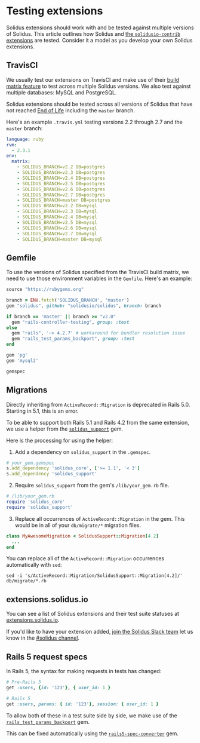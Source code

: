 # Testing extensions

Solidus extensions should work with and be tested against multiple versions of
Solidus. This article outlines how Solidus and [the `solidusio-contrib`
extensions][contrib] are tested. Consider it a model as you develop your own
Solidus extensions.

[contrib]: https://github.com/solidusio-contrib

## TravisCI

We usually test our extensions on TravisCI and make use of their [build matrix
feature][build-matrix] to test across multiple Solidus versions. We also test
against multiple databases: MySQL and PostgreSQL.

Solidus extensions should be tested across all versions of Solidus that have not
reached [End of Life](https://solidus.io/blog/2018/01/04/maintenance-eol-policy.html)
including the `master` branch.

Here's an example `.travis.yml` testing versions 2.2 through 2.7 and the
`master` branch:

```yaml
language: ruby
rvm:
  - 2.3.1
env:
  matrix:
    - SOLIDUS_BRANCH=v2.2 DB=postgres
    - SOLIDUS_BRANCH=v2.3 DB=postgres
    - SOLIDUS_BRANCH=v2.4 DB=postgres
    - SOLIDUS_BRANCH=v2.5 DB=postgres
    - SOLIDUS_BRANCH=v2.6 DB=postgres
    - SOLIDUS_BRANCH=v2.7 DB=postgres
    - SOLIDUS_BRANCH=master DB=postgres
    - SOLIDUS_BRANCH=v2.2 DB=mysql
    - SOLIDUS_BRANCH=v2.3 DB=mysql
    - SOLIDUS_BRANCH=v2.4 DB=mysql
    - SOLIDUS_BRANCH=v2.5 DB=mysql
    - SOLIDUS_BRANCH=v2.6 DB=mysql
    - SOLIDUS_BRANCH=v2.7 DB=mysql
    - SOLIDUS_BRANCH=master DB=mysql
```

[build-matrix]: https://docs.travis-ci.com/user/customizing-the-build/#Build-Matrix

## Gemfile

To use the versions of Solidus specified from the TravisCI build matrix, we need
to use those environment variables in the `Gemfile`. Here's an example:

```ruby
source "https://rubygems.org"

branch = ENV.fetch('SOLIDUS_BRANCH', 'master')
gem "solidus", github: "solidusio/solidus", branch: branch

if branch == 'master' || branch >= "v2.0"
  gem "rails-controller-testing", group: :test
else
  gem "rails", '~> 4.2.7' # workaround for bundler resolution issue
  gem "rails_test_params_backport", group: :test
end

gem 'pg'
gem 'mysql2'

gemspec
```

## Migrations

Directly inheriting from `ActiveRecord::Migration` is deprecated in Rails 5.0.
Starting in 5.1, this is an error.

To be able to support both Rails 5.1 and Rails 4.2 from the same extension, we
use a helper from the [`solidus_support`][solidus-support] gem.

Here is the processing for using the helper:


1. Add a dependency on `solidus_support` in the `.gemspec`.

```ruby
# your_gem.gemspec
s.add_dependency 'solidus_core', ['>= 1.1', '< 3']
s.add_dependency 'solidus_support'
```

2. Require `solidus_support` from the gem's `/lib/your_gem.rb` file.

```ruby
# /lib/your_gem.rb
require 'solidus_core'
require 'solidus_support'
```

3. Replace all occurrences of `ActiveRecord::Migration` in the gem. This would
   be in all of your `db/migrate/*` migration files.

```ruby
class MyAwesomeMigration < SolidusSupport::Migration[4.2]
  ...
end
```

You can replace all of the `ActiveRecord::Migration` occurrences automatically
with `sed`:

```shell
sed -i 's/ActiveRecord::Migration/SolidusSupport::Migration[4.2]/' db/migrate/*.rb
```

[solidus-support]: https://github.com/solidusio/solidus_support

## extensions.solidus.io

You can see a list of Solidus extensions and their test suite statuses at
[extensions.solidus.io][extensions].

If you'd like to have your extension added, [join the Solidus Slack team][slack]
let us know in the [#solidus channel][solidus-channel].

[extensions]: http://extensions.solidus.io
[slack]: http://slack.solidus.io
[solidus-channel]: https://solidusio.slack.com/messages/solidus

## Rails 5 request specs

In Rails 5, the syntax for making requests in tests has changed:

``` ruby
# Pre-Rails 5
get :users, {id: '123'}, { user_id: 1 }

# Rails 5
get :users, params: { id: '123'}, session: { user_id: 1 }
```

To allow both of these in a test suite side by side, we make use of the
[`rails_test_params_backport`][rails-test-params-backport] gem.

This can be fixed automatically using the
[`rails5-spec-converter`][rails5-spec-converter] gem.

[rails-test-params-backport]: https://github.com/zendesk/rails_test_params_backport
[rails5-spec-converter]: https://github.com/tjgrathwell/rails5-spec-converter

